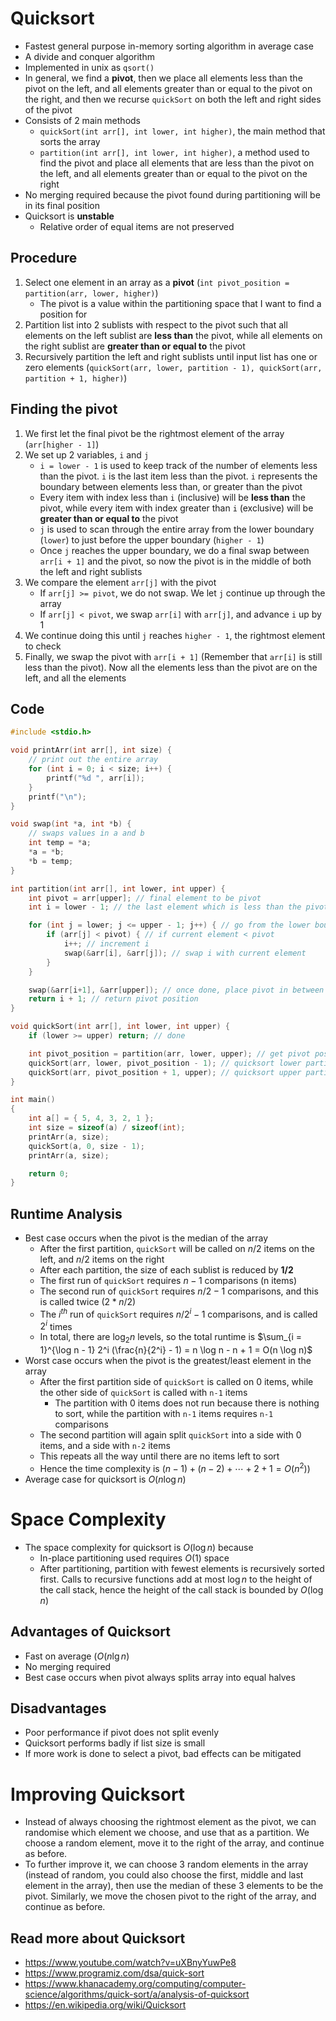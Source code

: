 # Quicksort

-   Fastest general purpose in-memory sorting algorithm in average case
-   A divide and conquer algorithm
-   Implemented in unix as `qsort()`
-   In general, we find a **pivot**, then we place all elements less than the pivot on the left, and all elements greater than or equal to the pivot on the right, and then we recurse `quickSort` on both the left and right sides of the pivot
-   Consists of 2 main methods
    -   `quickSort(int arr[], int lower, int higher)`, the main method that sorts the array
    -   `partition(int arr[], int lower, int higher)`, a method used to find the pivot and place all elements that are less than the pivot on the left, and all elements greater than or equal to the pivot on the right
-   No merging required because the pivot found during partitioning will be in its final position
-   Quicksort is **unstable**
    -   Relative order of equal items are not preserved

## Procedure

1. Select one element in an array as a **pivot** (`int pivot_position = partition(arr, lower, higher)`)
    - The pivot is a value within the partitioning space that I want to find a position for
2. Partition list into 2 sublists with respect to the pivot such that all elements on the left sublist are **less than** the pivot, while all elements on the right sublist are **greater than or equal to** the pivot
3. Recursively partition the left and right sublists until input list has one or zero elements (`quickSort(arr, lower, partition - 1), quickSort(arr, partition + 1, higher)`)

## Finding the pivot

1. We first let the final pivot be the rightmost element of the array (`arr[higher - 1]`)
2. We set up 2 variables, `i` and `j`
    - `i = lower - 1` is used to keep track of the number of elements less than the pivot. `i` is the last item less than the pivot. `i` represents the boundary between elements less than, or greater than the pivot
    - Every item with index less than `i` (inclusive) will be **less than** the pivot, while every item with index greater than `i` (exclusive) will be **greater than or equal to** the pivot
    - `j` is used to scan through the entire array from the lower boundary (`lower`) to just before the upper boundary (`higher - 1`)
    - Once `j` reaches the upper boundary, we do a final swap between `arr[i + 1]` and the pivot, so now the pivot is in the middle of both the left and right sublists
3. We compare the element `arr[j]` with the pivot
    - If `arr[j] >= pivot`, we do not swap. We let `j` continue up through the array
    - If `arr[j] < pivot`, we swap `arr[i]` with `arr[j]`, and advance `i` up by 1
4. We continue doing this until `j` reaches `higher - 1`, the rightmost element to check
5. Finally, we swap the pivot with `arr[i + 1]` (Remember that `arr[i]` is still less than the pivot). Now all the elements less than the pivot are on the left, and all the elements

## Code

```c
#include <stdio.h>

void printArr(int arr[], int size) {
    // print out the entire array
    for (int i = 0; i < size; i++) {
        printf("%d ", arr[i]);
    }
    printf("\n");
}

void swap(int *a, int *b) {
    // swaps values in a and b
    int temp = *a;
    *a = *b;
    *b = temp;
}

int partition(int arr[], int lower, int upper) {
    int pivot = arr[upper]; // final element to be pivot
    int i = lower - 1; // the last element which is less than the pivot

    for (int j = lower; j <= upper - 1; j++) { // go from the lower boundary to the upper boundary
        if (arr[j] < pivot) { // if current element < pivot
            i++; // increment i
            swap(&arr[i], &arr[j]); // swap i with current element
        }
    }

    swap(&arr[i+1], &arr[upper]); // once done, place pivot in between 2 sublists
    return i + 1; // return pivot position
}

void quickSort(int arr[], int lower, int upper) {
    if (lower >= upper) return; // done

    int pivot_position = partition(arr, lower, upper); // get pivot position
    quickSort(arr, lower, pivot_position - 1); // quicksort lower partition
    quickSort(arr, pivot_position + 1, upper); // quicksort upper partition
}

int main()
{
    int a[] = { 5, 4, 3, 2, 1 };
    int size = sizeof(a) / sizeof(int);
    printArr(a, size);
    quickSort(a, 0, size - 1);
    printArr(a, size);

    return 0;
}
```

## Runtime Analysis

-   Best case occurs when the pivot is the median of the array
    -   After the first partition, `quickSort` will be called on $n/2$ items on the left, and $n/2$ items on the right
    -   After each partition, the size of each sublist is reduced by **1/2**
    -   The first run of `quickSort` requires $n - 1$ comparisons (n items)
    -   The second run of `quickSort` requires $n / 2 - 1$ comparisons, and this is called twice ($2 * n / 2$)
    -   The $i^{th}$ run of `quickSort` requires $n / 2^i - 1$ comparisons, and is called $2^i$ times
    -   In total, there are $\log_2 n$ levels, so the total runtime is $\sum_{i = 1}^{\log n - 1} 2^i (\frac{n}{2^i} - 1) = n \log n - n + 1 = O(n \log n)$
-   Worst case occurs when the pivot is the greatest/least element in the array
    -   After the first partition side of `quickSort` is called on 0 items, while the other side of `quickSort` is called with `n-1` items
        -   The partition with 0 items does not run because there is nothing to sort, while the partition with `n-1` items requires `n-1` comparisons
    -   The second partition will again split `quickSort` into a side with 0 items, and a side with `n-2` items
    -   This repeats all the way until there are no items left to sort
    -   Hence the time complexity is $(n - 1) + (n - 2) + \cdots + 2 + 1 = O(n^2))$
-   Average case for quicksort is $O(n \log n)$

# Space Complexity

-   The space complexity for quicksort is $O(\log n)$ because
    -   In-place partitioning used requires $O(1)$ space
    -   After partitioning, partition with fewest elements is recursively sorted first. Calls to recursive functions add at most $\log n$ to the height of the call stack, hence the height of the call stack is bounded by $O(\log n)$

## Advantages of Quicksort

-   Fast on average ($O(n \lg n$)
-   No merging required
-   Best case occurs when pivot always splits array into equal halves

## Disadvantages

-   Poor performance if pivot does not split evenly
-   Quicksort performs badly if list size is small
-   If more work is done to select a pivot, bad effects can be mitigated

# Improving Quicksort

-   Instead of always choosing the rightmost element as the pivot, we can randomise which element we choose, and use that as a partition. We choose a random element, move it to the right of the array, and continue as before.
-   To further improve it, we can choose 3 random elements in the array (instead of random, you could also choose the first, middle and last element in the array), then use the median of these 3 elements to be the pivot. Similarly, we move the chosen pivot to the right of the array, and continue as before.

## Read more about Quicksort

-   https://www.youtube.com/watch?v=uXBnyYuwPe8
-   https://www.programiz.com/dsa/quick-sort
-   https://www.khanacademy.org/computing/computer-science/algorithms/quick-sort/a/analysis-of-quicksort
-   https://en.wikipedia.org/wiki/Quicksort
